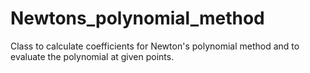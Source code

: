 # Newtons_polynomial_method
Class to calculate coefficients for Newton's polynomial method and to evaluate the polynomial at given points.
